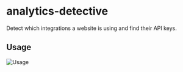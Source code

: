 
# analytics-detective

Detect which integrations a website is using and find their API keys.

## Usage

![Usage](http://cl.ly/image/3u2f3w2x3E3E/Screen%20Shot%202015-02-11%20at%2011.03.24%20PM.png)